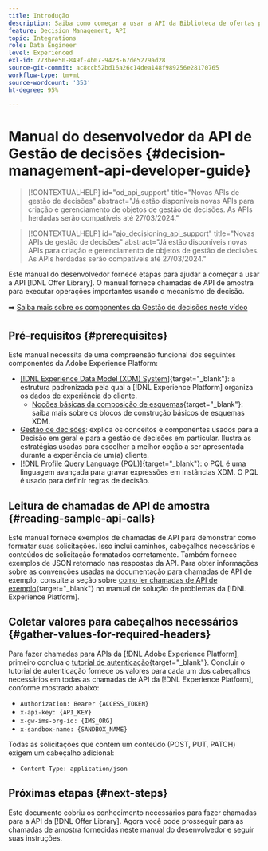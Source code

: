 ```yaml
---
title: Introdução
description: Saiba como começar a usar a API da Biblioteca de ofertas para executar operações importantes usando o mecanismo de decisão.
feature: Decision Management, API
topic: Integrations
role: Data Engineer
level: Experienced
exl-id: 773bee50-849f-4b07-9423-67de5279ad28
source-git-commit: ac8ccb52bd16a26c14dea148f989256e28170765
workflow-type: tm+mt
source-wordcount: '353'
ht-degree: 95%

---
```


# Manual do desenvolvedor da API de Gestão de decisões {#decision-management-api-developer-guide}

>[!CONTEXTUALHELP]
>id="od_api_support"
>title="Novas APIs de gestão de decisões"
>abstract="Já estão disponíveis novas APIs para criação e gerenciamento de objetos de gestão de decisões. As APIs herdadas serão compatíveis até 27/03/2024."

>[!CONTEXTUALHELP]
>id="ajo_decisioning_api_support"
>title="Novas APIs de gestão de decisões"
>abstract="Já estão disponíveis novas APIs para criação e gerenciamento de objetos de gestão de decisões. As APIs herdadas serão compatíveis até 27/03/2024."

Este manual do desenvolvedor fornece etapas para ajudar a começar a usar a API [!DNL Offer Library]. O manual fornece chamadas de API de amostra para executar operações importantes usando o mecanismo de decisão.

➡️ [Saiba mais sobre os componentes da Gestão de decisões neste vídeo](#video)

## Pré-requisitos {#prerequisites}

Este manual necessita de uma compreensão funcional dos seguintes componentes da Adobe Experience Platform:

* [[!DNL Experience Data Model (XDM) System]](https://experienceleague.adobe.com/docs/experience-platform/xdm/home.html?lang=pt-BR){target="_blank"}: a estrutura padronizada pela qual a [!DNL Experience Platform] organiza os dados de experiência do cliente.
   * [Noções básicas da composição de esquemas](https://experienceleague.adobe.com/docs/experience-platform/xdm/schema/composition.html?lang=pt-BR){target="_blank"}: saiba mais sobre os blocos de construção básicos de esquemas XDM.
* [Gestão de decisões](../../../using/offers/get-started/starting-offer-decisioning.md): explica os conceitos e componentes usados para a Decisão em geral e para a gestão de decisões em particular. Ilustra as estratégias usadas para escolher a melhor opção a ser apresentada durante a experiência de um(a) cliente.
* [[!DNL Profile Query Language (PQL)]](https://experienceleague.adobe.com/docs/experience-platform/segmentation/pql/overview.html?lang=pt-BR){target="_blank"}: o PQL é uma linguagem avançada para gravar expressões em instâncias XDM. O PQL é usado para definir regras de decisão.

## Leitura de chamadas de API de amostra {#reading-sample-api-calls}

Este manual fornece exemplos de chamadas de API para demonstrar como formatar suas solicitações. Isso inclui caminhos, cabeçalhos necessários e conteúdos de solicitação formatados corretamente. Também fornece exemplos de JSON retornado nas respostas da API. Para obter informações sobre as convenções usadas na documentação para chamadas de API de exemplo, consulte a seção sobre [como ler chamadas de API de exemplo](https://experienceleague.adobe.com/docs/experience-platform/landing/troubleshooting.html?lang=pt-BR#how-do-i-format-an-api-request){target="_blank"} no manual de solução de problemas da [!DNL Experience Platform].

## Coletar valores para cabeçalhos necessários {#gather-values-for-required-headers}

Para fazer chamadas para APIs da [!DNL Adobe Experience Platform], primeiro conclua o [tutorial de autenticação](https://experienceleague.adobe.com/docs/experience-platform/landing/platform-apis/api-authentication.html?lang=pt-BR){target="_blank"}. Concluir o tutorial de autenticação fornece os valores para cada um dos cabeçalhos necessários em todas as chamadas de API da [!DNL Experience Platform], conforme mostrado abaixo:

* `Authorization: Bearer {ACCESS_TOKEN}`
* `x-api-key: {API_KEY}`
* `x-gw-ims-org-id: {IMS_ORG}`
* `x-sandbox-name: {SANDBOX_NAME}`

Todas as solicitações que contêm um conteúdo (POST, PUT, PATCH) exigem um cabeçalho adicional:

* `Content-Type: application/json`

## Próximas etapas {#next-steps}

Este documento cobriu os conhecimento necessários para fazer chamadas para a API da [!DNL Offer Library]. Agora você pode prosseguir para as chamadas de amostra fornecidas neste manual do desenvolvedor e seguir suas instruções.
<!--
>[!NOTE]
>
> The In-app messaging channel in Adobe Journey Optimizer uses decision management objects. If your organization uses the in-app messaging channel, then API list requests for objects will include objects created by the in-app messaging service and can be ignored for decision management use cases. Objects created for in-app messages will have `createdBy = "Mobile_Sheliak"`.
-->

<!-- ## How-to video {#video}

The following video is intended to support your understanding of the components of Decision Management.

>[!VIDEO](https://video.tv.adobe.com/v/329919?quality=12) -->


